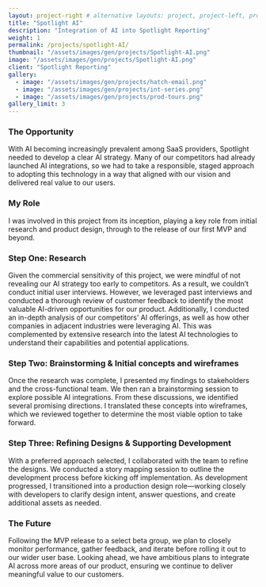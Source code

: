 ```yaml
---
layout: project-right # alternative layouts: project, project-left, project-right, project-top
title: "Spotlight AI"
description: "Integration of AI into Spotlight Reporting"
weight: 1
permalink: /projects/spotlight-AI/
thumbnail: "/assets/images/gen/projects/Spotlight-AI.png"
image: "/assets/images/gen/projects/Spotlight-AI.png"
client: "Spotlight Reporting"
gallery:
  - image: "/assets/images/gen/projects/hatch-email.png"
  - image: "/assets/images/gen/projects/int-series.png"
  - image: "/assets/images/gen/projects/prod-tours.png"
gallery_limit: 3
---
```


### The Opportunity
With AI becoming increasingly prevalent among SaaS providers, Spotlight needed to develop a clear AI strategy. Many of our competitors had already launched AI integrations, so we had to take a responsible, staged approach to adopting this technology in a way that aligned with our vision and delivered real value to our users.

### My Role
I was involved in this project from its inception, playing a key role from initial research and product design,  through to the release of our first MVP and beyond.

### Step One: Research
Given the commercial sensitivity of this project, we were mindful of not revealing our AI strategy too early to competitors. As a result, we couldn’t conduct initial user interviews. However, we leveraged past interviews and conducted a thorough review of customer feedback to identify the most valuable AI-driven opportunities for our product.
Additionally, I conducted an in-depth analysis of our competitors’ AI offerings, as well as how other companies in adjacent industries were leveraging AI. This was complemented by extensive research into the latest AI technologies to understand their capabilities and potential applications.

### Step Two: Brainstorming & Initial concepts and wireframes
Once the research was complete, I presented my findings to stakeholders and the cross-functional team. We then ran a brainstorming session to explore possible AI integrations. From these discussions, we identified several promising directions.
I translated these concepts into wireframes, which we reviewed together to determine the most viable option to take forward.

### Step Three: Refining Designs & Supporting Development
With a preferred approach selected, I collaborated with the team to refine the designs. We conducted a story mapping session to outline the development process before kicking off implementation.
As development progressed, I transitioned into a production design role—working closely with developers to clarify design intent, answer questions, and create additional assets as needed.

### The Future
Following the MVP release to a select beta group, we plan to closely monitor performance, gather feedback, and iterate before rolling it out to our wider user base. Looking ahead, we have ambitious plans to integrate AI across more areas of our product, ensuring we continue to deliver meaningful value to our customers.